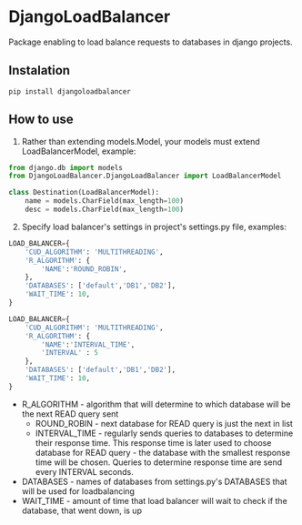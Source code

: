 # DjangoLoadBalancer
Package enabling to load balance requests to databases in django projects.

## Instalation
`pip install djangoloadbalancer`

## How to use
1. Rather than extending models.Model, your models must extend LoadBalancerModel, example:
```python
from django.db import models
from DjangoLoadBalancer.DjangoLoadBalancer import LoadBalancerModel

class Destination(LoadBalancerModel):
    name = models.CharField(max_length=100)
    desc = models.CharField(max_length=100)
```

2. Specify load balancer's settings in project's settings.py file, examples:
```python
LOAD_BALANCER={
    'CUD_ALGORITHM': 'MULTITHREADING',
    'R_ALGORITHM': {
        'NAME':'ROUND_ROBIN',
    },
    'DATABASES': ['default','DB1','DB2'],
    'WAIT_TIME': 10,
}
```
```python
LOAD_BALANCER={
    'CUD_ALGORITHM': 'MULTITHREADING',
    'R_ALGORITHM': {
        'NAME':'INTERVAL_TIME',
        'INTERVAL' : 5
    },
    'DATABASES': ['default','DB1','DB2'],
    'WAIT_TIME': 10,
}
```
* R_ALGORITHM - algorithm that will determine to which database will be the next READ query sent
    * ROUND_ROBIN - next database for READ query is just the next in list 
    * INTERVAL_TIME - regularly sends queries to databases to determine their response time. This response time is later used to choose database for READ query - the database with the smallest response time will be chosen. Queries to determine response time are send every INTERVAL seconds.
* DATABASES - names of databases from settings.py's DATABASES that will be used for loadbalancing
* WAIT_TIME - amount of time that load balancer will wait to check if the database, that went down, is up
